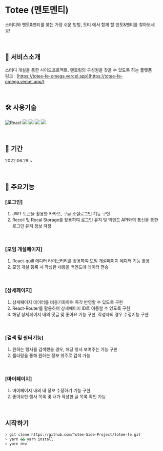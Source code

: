 # Totee (멘토멘티)

스터디와 멘토&멘티를 찾는 가장 쉬운 방법, 토티 에서 함께 할 멘토&멘티를 찾아보세요!

</br>

##  💁 서비스소개
스터디 개설을 통한 사이드프로젝트, 멘토링의 구성원을 찾을 수 있도록 하는 플랫폼
</br>
링크 : [https://totee-fe-omega.vercel.app](https://totee-fe-omega.vercel.app/)

</br>

## 🛠 사용기술

![React](https://img.shields.io/badge/react-%2320232a.svg?style=for-the-badge&logo=react&logoColor=%2361DAFB) 
<img src="https://img.shields.io/badge/recoil-%23593d88.svg?style=for-the-badge&logo=recoil&logoColor=white"> 
<img src="https://img.shields.io/badge/sass-CC6699?style=for-the-badge&logo=sass&logoColor=white"/>
<img src="https://img.shields.io/badge/TypeScript-3178C6?style=for-the-badge&logo=TypeScript&logoColor=white"/>
<img src="https://img.shields.io/badge/React Query-FF4154?style=for-the-badge&logo=React Query&logoColor=white"/>

</br>

## 📅 기간

2022.06.29 ~ 


</br>

##  🚀 주요기능

### [로그인]
1. JWT 토큰을 활용한 카카오, 구글 소셜로그인 기능 구현
2. Recoil 및 Rocal Storage를 활용하여 로그인 유지 및 백엔드 API와의 통신을 통한 로그인 유저 정보 저장

</br>

### [모임 개설페이지]
1. React-quill 에디터 라이브러리를 활용하여 모임 개설페이지 에디터 기능 활용
2. 모임 개설 등록 시 작성한 내용을 백엔드에 데이터 전송

</br>

### [상세페이지]
1. 상세페이지 데이터를 비동기화하여 즉각 반영할 수 있도록 구현
2. React-Router를 활용하여 상세페이지 ID로 이동할 수 있도록 구현
3. 해당 상세페이지 내의 댓글 및 좋아요 기능 구현, 작성자의 경우 수정기능 구현

</br>

### [검색 및 필터기능]
1. 원하는 행사를 검색했을 경우, 해당 행사 보여주는 기능 구현
2. 필터링을 통해 원하는 정보 위주로 검색 가능

</br>

### [마이페이지]
1. 마이페이지 내의 내 정보 수정하기 기능 구현
2. 좋아요한 행사 목록 및 내가 작성한 글 목록 확인 가능

</br>

## 시작하기

```bash
> git clone https://github.com/Totee-Side-Project/totee-fe.git
> yarn && yarn install
> yarn dev
```
